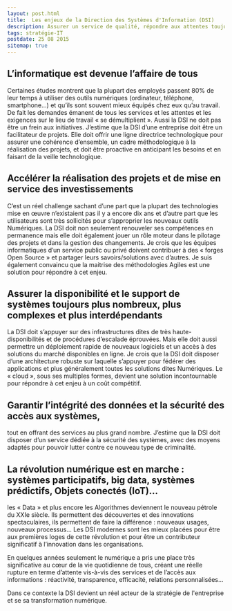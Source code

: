 ```yaml
---
layout: post.html
title:  Les enjeux de la Direction des Systèmes d'Information (DSI)
description: Assurer un service de qualité, répondre aux attentes toujours plus exigeantes des utilisateurs tout en assurant l’accompagnement au changement de toute l'organisation ne va pas de soi. Les enjeux de la DSI sont multiples.
tags: stratégie-IT
postdate: 25 08 2015
sitemap: true
---
```

## L’informatique est devenue l’affaire de tous

Certaines études montrent que la plupart des employés passent 80% de leur temps à utiliser des outils numériques (ordinateur, téléphone, smartphone…) et qu’ils sont souvent mieux équipés chez eux qu’au travail. De fait les demandes émanent de tous les services et les attentes et les exigences sur le lieu de travail « se démultiplient ». Aussi la DSI ne doit pas être un frein aux initiatives. J’estime que la DSI d’une entreprise doit être un facilitateur de projets. Elle doit offrir une ligne directrice technologique pour assurer une cohérence d’ensemble, un cadre méthodologique à la réalisation des projets, et doit être proactive en anticipant les besoins et en faisant de la veille technologique.

## Accélérer la réalisation des projets et de mise en service des investissements

C’est un réel challenge sachant d’une part que la plupart des technologies mise en œuvre n’existaient pas il y a encore dix ans et d’autre part que les utilisateurs sont très sollicités pour s’approprier les nouveaux outils Numériques. La DSI doit non seulement renouveler ses compétences en permanence mais elle doit également jouer un rôle moteur dans le pilotage des projets et dans la gestion des changements. Je crois que les équipes informatiques d’un service public ou privé doivent contribuer à des « forges Open Source » et partager leurs savoirs/solutions avec d’autres. Je suis également convaincu que la maitrise des méthodologies Agiles est une solution pour répondre à cet enjeu.

## Assurer la disponibilité et le support de systèmes toujours plus nombreux, plus complexes et plus interdépendants

La DSI doit s’appuyer sur des infrastructures dites de très haute-disponibilités et de procédures d’escalade éprouvées. Mais elle doit aussi permettre un déploiement rapide de nouveaux logiciels et un accès à des solutions du marché disponibles en ligne. Je crois que la DSI doit disposer d’une architecture robuste sur laquelle s’appuyer pour fédérer des applications et plus généralement toutes les solutions dites Numériques. Le « cloud », sous ses multiples formes, devient une solution incontournable pour répondre à cet enjeu à un coût compétitif.

## Garantir l’intégrité des données et la sécurité des accès aux systèmes,

tout en offrant des services au plus grand nombre. J’estime que la DSI doit disposer d’un service dédiée à la sécurité des systèmes, avec des moyens adaptés pour pouvoir lutter contre ce nouveau type de criminalité.

## La révolution numérique est en marche : systèmes participatifs, big data, systèmes prédictifs, Objets conectés (IoT)…

les « Data » et plus encore les Algorithmes deviennent le nouveau pétrole du XXIe siècle. Ils permettent des découvertes et des innovations spectaculaires, ils permettent de faire la différence : nouveaux usages, nouveaux processus... Les DSI modernes sont les mieux placées pour être aux premières loges de cette révolution et pour être un contributeur significatif à l’innovation dans les organisations.

En quelques années seulement le numérique a pris une place très significative au cœur de la vie quotidienne de tous, créant une réelle rupture en terme d’attente vis-à-vis des services et de l’accès aux informations : réactivité, transparence, efficacité, relations personnalisées...

Dans ce contexte la DSI devient un réel acteur de la stratégie de l'entreprise et se sa transformation numérique.
